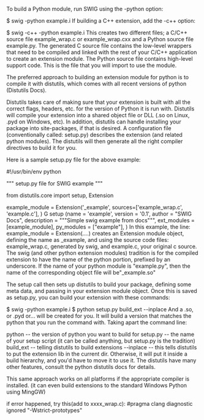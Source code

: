 To build a Python module, run SWIG using the -python option:

$ swig -python example.i
If building a C++ extension, add the -c++ option:

$ swig -c++ -python example.i
This creates two different files; a C/C++ source file example_wrap.c or example_wrap.cxx and a Python source file example.py. The generated C source file contains the low-level wrappers that need to be compiled and linked with the rest of your C/C++ application to create an extension module. The Python source file contains high-level support code. This is the file that you will import to use the module.


The preferred approach to building an extension module for python is to compile it with distutils, which comes with all recent versions of python (Distutils Docs).

Distutils takes care of making sure that your extension is built with all the correct flags, headers, etc. for the version of Python it is run with. Distutils will compile your extension into a shared object file or DLL (.so on Linux, .pyd on Windows, etc). In addition, distutils can handle installing your package into site-packages, if that is desired. A configuration file (conventionally called: setup.py) describes the extension (and related python modules). The distutils will then generate all the right compiler directives to build it for you.

Here is a sample setup.py file for the above example:

#!/usr/bin/env python

"""
setup.py file for SWIG example
"""

from distutils.core import setup, Extension


example_module = Extension('_example',
                           sources=['example_wrap.c', 'example.c'],
                           )
G
setup (name = 'example',
       version = '0.1',
       author      = "SWIG Docs",
       description = """Simple swig example from docs""",
       ext_modules = [example_module],
       py_modules = ["example"],
       )
In this example, the line: example_module = Extension(....) creates an Extension module object, defining the name as _example, and using the source code files: example_wrap.c, generated by swig, and example.c, your original c source. The swig (and other python extension modules) tradition is for the compiled extension to have the name of the python portion, prefixed by an underscore. If the name of your python module is "example.py", then the name of the corresponding object file will be"_example.so"

The setup call then sets up distutils to build your package, defining some meta data, and passing in your extension module object. Once this is saved as setup.py, you can build your extension with these commands:

$ swig -python example.i
$ python setup.py build_ext --inplace
And a .so, or .pyd or... will be created for you. It will build a version that matches the python that you run the command with. Taking apart the command line:

python -- the version of python you want to build for
setup.py -- the name of your setup script (it can be called anything, but setup.py is the tradition)
build_ext -- telling distutils to build extensions
--inplace -- this tells distutils to put the extension lib in the current dir. Otherwise, it will put it inside a build hierarchy, and you'd have to move it to use it.
The distutils have many other features, consult the python distutils docs for details.

This same approach works on all platforms if the appropriate compiler is installed. (it can even build extensions to the standard Windows Python using MingGW)





if error happened, try this(add to xxxx_wrap.c):
#pragma clang diagnostic ignored "-Wstrict-prototypes"
